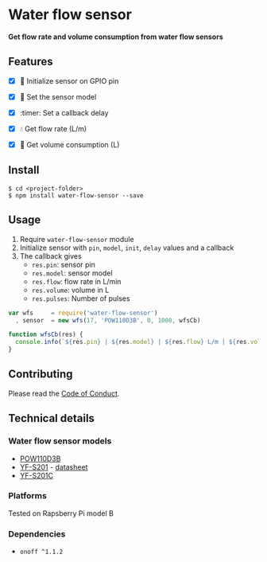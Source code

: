 # Water flow sensor

**Get flow rate and volume consumption from water flow sensors**


## Features

- [x] :electric_plug: Initialize sensor on GPIO pin
- [x] :articulated_lorry: Set the sensor model
- [x] :timer: Set a callback delay
- [x] :droplet: Get flow rate (L/m)
- [x] :baby_bottle: Get volume consumption (L)


## Install

```shell
$ cd <project-folder>
$ npm install water-flow-sensor --save
```


## Usage

1. Require `water-flow-sensor` module
2. Initialize sensor with `pin`, `model`, `init`, `delay` values and a callback
3. The callback gives
    * `res.pin`: sensor pin
    * `res.model`: sensor model
    * `res.flow`: flow rate in L/min
    * `res.volume`: volume in L
    * `res.pulses`: Number of pulses

```js
var wfs     = require('water-flow-sensor')
  , sensor  = new wfs(17, 'POW110D3B', 0, 1000, wfsCb)

function wfsCb(res) {
  console.info(`${res.pin} | ${res.model} | ${res.flow} L/m | ${res.volume} L | ${res.pulses}`)
}
```


## Contributing
Please read the [Code of Conduct]().


## Technical details

### Water flow sensor models

* [POW110D3B](http://wiki.seeedstudio.com/wiki/G1/2_Water_Flow_sensor)
* [YF-S201](http://www.hobbytronics.co.uk/yf-s201-water-flow-meter) - [datasheet](http://www.hobbytronics.co.uk/datasheets/sensors/YF-S201.pdf)
* [YF-S201C](http://digitalmeans.co.uk/shop/g0.5_water_flow_sensor_enclosure)

### Platforms

Tested on Rapsberry Pi model B


### Dependencies

* `onoff ^1.1.2`
